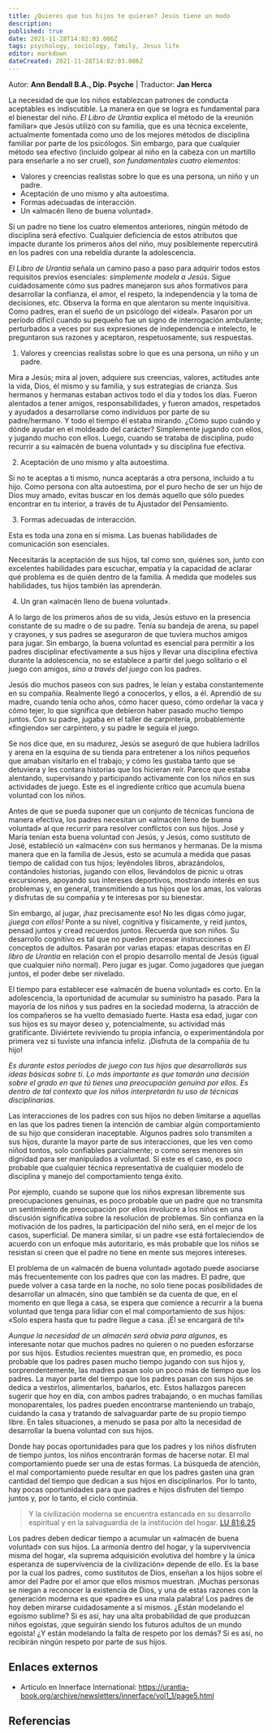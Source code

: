 ```yaml
---
title: ¿Quieres que tus hijos te quieran? Jesús tiene un modo
description: 
published: true
date: 2021-11-28T14:02:03.086Z
tags: psychology, sociology, family, Jesus life
editor: markdown
dateCreated: 2021-11-28T14:02:03.086Z
---
```


Autor: **Ann Bendall B.A., Dip. Psyche** | Traductor: **Jan Herca**

La necesidad de que los niños establezcan patrones de conducta aceptables es indiscutible. La manera en que se logra es fundamental para el bienestar del niño. *El Libro de Urantia* explica el método de la «reunión familiar» que Jesús utilizó con su familia, que es una técnica excelente, actualmente fomentada como uno de los mejores métodos de disciplina familiar por parte de los psicólogos. Sin embargo, para que cualquier método sea efectivo (incluido golpear al niño en la cabeza con un martillo para enseñarle a no ser cruel), *son fundamentales cuatro elementos*:
* Valores y creencias realistas sobre lo que es una persona, un niño y un padre.
* Aceptación de uno mismo y alta autoestima.
* Formas adecuadas de interacción.
* Un «almacén lleno de buena voluntad».

Si un padre no tiene los cuatro elementos anteriores, ningún método de disciplina será efectivo. Cualquier deficiencia de estos atributos que impacte durante los primeros años del niño, muy posiblemente repercutirá en los padres con una rebeldía durante la adolescencia.

*El Libro de Urantia* señala un camino paso a paso para adquirir todos estos requisitos previos esenciales: *simplemente modela a Jesús*. Sigue cuidadosamente cómo sus padres manejaron sus años formativos para desarrollar la confianza, el amor, el respeto, la independencia y la toma de decisiones, etc. Observa la forma en que alentaron su mente inquisitiva. Como padres, eran el sueño de un psicólogo del «ideal». Pasaron por un período difícil cuando su pequeño fue un signo de interrogación ambulante; perturbados a veces por sus expresiones de independencia e intelecto, le preguntaron sus razones y aceptaron, respetuosamente, sus respuestas.

1. Valores y creencias realistas sobre lo que es una persona, un niño y un padre.

Mira a Jesús; mira al joven, adquiere sus creencias, valores, actitudes ante la vida, Dios, él mismo y su familia, y sus estrategias de crianza. Sus hermanos y hermanas estaban activos todo el día y todos los días. Fueron alentados a tener amigos, responsabilidades, y fueron amados, respetados y ayudados a desarrollarse como individuos por parte de su padre/hermano. Y todo el tiempo él estaba mirando. ¿Cómo supo cuándo y dónde ayudar en el moldeado del carácter? Simplemente jugando con ellos, y jugando mucho con ellos. Luego, cuando se trataba de disciplina, pudo recurrir a su «almacén de buena voluntad» y su disciplina fue efectiva.

2. Aceptación de uno mismo y alta autoestima.

Si no te aceptas a ti mismo, nunca aceptarás a otra persona, incluido a tu hijo. Como persona con alta autoestima, por el puro hecho de ser un hijo de Dios muy amado, evitas buscar en los demás aquello que sólo puedes encontrar en tu interior, a través de tu Ajustador del Pensamiento.

3. Formas adecuadas de interacción.

Esta es toda una zona en sí misma. Las buenas habilidades de comunicación son esenciales.

Necesitarás la aceptación de sus hijos, tal como son, quiénes son, junto con excelentes habilidades para escuchar, empatía y la capacidad de aclarar qué problema es de quién dentro de la familia. A medida que modeles sus habilidades, tus hijos también las aprenderán.

4. Un gran «almacén lleno de buena voluntad».

A lo largo de los primeros años de su vida, Jesús estuvo en la presencia constante de su madre o de su padre. Tenía su bandeja de arena, su papel y crayones, y sus padres se aseguraron de que tuviera muchos amigos para jugar. Sin embargo, la buena voluntad es esencial para permitir a los padres disciplinar efectivamente a sus hijos y llevar una disciplina efectiva durante la adolescencia, no se establece a partir del juego solitario o el juego con amigos, *sino a través del juego* con los padres.

Jesús dio muchos paseos con sus padres, le leían y estaba constantemente en su compañía. Realmente llegó a conocerlos, y ellos, a él. Aprendió de su madre, cuando tenía ocho años, cómo hacer queso, cómo ordeñar la vaca y cómo tejer, lo que significa que debieron haber pasado mucho tiempo juntos. Con su padre, jugaba en el taller de carpintería, probablemente «fingiendo» ser carpintero, y su padre le seguía el juego.

Se nos dice que, en su madurez, Jesús se aseguró de que hubiera ladrillos y arena en la esquina de su tienda para entretener a los niños pequeños que amaban visitarlo en el trabajo; y cómo les gustaba tanto que se detuviera y les contara historias que los hicieran reír. Parece que estaba alentando, supervisando y participando activamente con los niños en sus actividades de juego. Este es el ingrediente crítico que acumula buena voluntad con los niños.

Antes de que se pueda suponer que un conjunto de técnicas funciona de manera efectiva, los padres necesitan un «almacén lleno de buena voluntad» al que recurrir para resolver conflictos con sus hijos. José y María tenían esta buena voluntad con Jesús, y Jesús, como sustituto de José, estableció un «almacén» con sus hermanos y hermanas. De la misma manera que en la familia de Jesús, esto se acumula a medida que pasas tiempo de calidad con tus hijos; leyéndoles libros, abrazándolos, contándoles historias, jugando con ellos, llevándolos de picnic u otras excursiones, apoyando sus intereses deportivos, mostrando interés en sus problemas y, en general, transmitiendo a tus hijos que los amas, los valoras y disfrutas de su compañía y te interesas por su bienestar.

Sin embargo, al jugar, ¡haz precisamente eso! No les digas cómo jugar, *¡juega con ellos!* Ponte a su nivel, cognitiva y físicamente, y reíd juntos, pensad juntos y cread recuerdos juntos. Recuerda que son niños. Su desarrollo cognitivo es tal que no pueden procesar instrucciones o conceptos de adultos. Pasarán por varias etapas: etapas descritas en *El libro de Urantia* en relación con el propio desarrollo mental de Jesús (igual que cualquier niño normal). Pero jugar es jugar. Como jugadores que juegan juntos, el poder debe ser nivelado.

El tiempo para establecer ese «almacén de buena voluntad» es corto. En la adolescencia, la oportunidad de acumular su suministro ha pasado. Para la mayoría de los niños y sus padres en la sociedad moderna, la atracción de los compañeros se ha vuelto demasiado fuerte. Hasta esa edad, jugar con sus hijos es su mayor deseo y, potencialmente, su actividad más gratificante. Diviértete reviviendo tu propia infancia, o experimentándola por primera vez si tuviste una infancia infeliz. ¡Disfruta de la compañía de tu hijo!

*Es durante estos períodos de juego con tus hijos que desarrollarás sus ideas básicas sobre ti. Lo más importante es que tomarán una decisión sobre el grado en que tú tienes una preocupación genuina por ellos. Es dentro de tal contexto que los niños interpretarán tu uso de técnicas disciplinarias.*

Las interacciones de los padres con sus hijos no deben limitarse a aquellas en las que los padres tienen la intención de cambiar algún comportamiento de su hijo que consideran inaceptable. Algunos padres solo transmiten a sus hijos, durante la mayor parte de sus interacciones, que les ven como niñod tontos, solo confiables parcialmente; o como seres menores sin dignidad para ser manipulados a voluntad. Si este es el caso, es poco probable que cualquier técnica representativa de cualquier modelo de disciplina y manejo del comportamiento tenga éxito.

Por ejemplo, cuando se supone que los niños expresan libremente sus preocupaciones genuinas, es poco probable que un padre que no transmita un sentimiento de preocupación por ellos involucre a los niños en una discusión significativa sobre la resolución de problemas. Sin confianza en la motivación de los padres, la participación del niño será, en el mejor de los casos, superficial. De manera similar, si un padre «se está fortaleciendo» de acuerdo con un enfoque más autoritario, es más probable que los niños se resistan si creen que el padre no tiene en mente sus mejores intereses.

El problema de un «almacén de buena voluntad» agotado puede asociarse más frecuentemente con los padres que con las madres. El padre, que puede volver a casa tarde en la noche, no solo tiene pocas posibilidades de desarrollar un almacén, sino que también se da cuenta de que, en el momento en que llega a casa, se espera que comience a recurrir a la buena voluntad que tenga para lidiar con el mal comportamiento de sus hijos: «Solo espera hasta que tu padre llegue a casa. ¡Él se encargará de ti!»

*Aunque la necesidad de un almacén será obvia para algunos*, es interesante notar que muchos padres no quieren o no pueden esforzarse por sus hijos. Estudios recientes muestran que, en promedio, es poco probable que los padres pasen mucho tiempo jugando con sus hijos y, sorprendentemente, las madres pasan solo un poco más de tiempo que los padres. La mayor parte del tiempo que los padres pasan con sus hijos se dedica a vestirlos, alimentarlos, bañarlos, etc. Estos hallazgos parecen sugerir que hoy en día, con ambos padres trabajando, o en muchas familias monoparentales, los padres pueden encontrarse manteniendo un trabajo, cuidando la casa y tratando de salvaguardar parte de su propio tiempo libre. En tales situaciones, a menudo se pasa por alto la necesidad de desarrollar la buena voluntad con sus hijos.

Donde hay pocas oportunidades para que los padres y los niños disfruten de tiempo juntos, los niños encontrarán formas de hacerse notar. El mal comportamiento puede ser una de estas formas. La búsqueda de atención, el mal comportamiento puede resultar en que los padres gasten una gran cantidad del tiempo que dedican a sus hijos en disciplinarlos. Por lo tanto, hay pocas oportunidades para que padres e hijos disfruten del tiempo juntos y, por lo tanto, el ciclo continúa.

> Y la civilización moderna se encuentra estancada en su desarrollo espiritual y en la salvaguardia de la institución del hogar. [LU 81:6.25](/es/The_Urantia_Book/81#p6_25)

Los padres deben dedicar tiempo a acumular un «almacén de buena voluntad» con sus hijos. La armonía dentro del hogar, y la supervivencia misma del hogar, «la suprema adquisición evolutiva del hombre y la única esperanza de supervivencia de la civilización» depende de ello. Es la base por la cual los padres, como sustitutos de Dios, enseñan a los hijos sobre el amor del Padre por el amor que ellos mismos muestran. ¡Muchas personas se niegan a reconocer la existencia de Dios, y una de estas razones con la generación moderna es que «padre» es una mala palabra! Los padres de hoy deben mirarse cuidadosamente a sí mismos. ¿Están modelando el egoísmo sublime? Si es así, hay una alta probabilidad de que produzcan niños egoístas, ¡que seguirán siendo los futuros adultos de un mundo egoísta! ¿Y están modelando la falta de respeto por los demás? Si es así, no recibirán ningún respeto por parte de sus hijos.

## Enlaces externos

* Artículo en Innerface International: https://urantia-book.org/archive/newsletters/innerface/vol1_1/page5.html

## Referencias

[^1]: Clarke-Stewart A., S. Friedmall, and J. Koch. «Child Development: A topical Approach».

[^2]: Lewis, R & S. «The Parenting Puzzle».